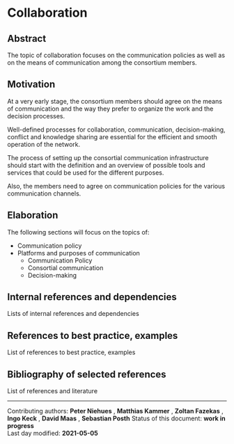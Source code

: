 # Collaboration

## Abstract

The topic of collaboration focuses on the communication policies as well as on the means of communication among the consortium members.
    
## Motivation

At a very early stage, the consortium members should agree on the means of communication and the way they prefer to organize the work and the decision processes. 

Well-defined processes for collaboration, communication, decision-making, conflict and knowledge sharing are essential for the efficient and smooth operation of the network. 

The process of setting up the consortial communication infrastructure should start with the definition and an overview of possible tools and services that could be used for the different purposes. 

Also, the members need to agree on communication policies for the various communication channels.   
    
## Elaboration

The following sections will focus on the topics of:

- Communication policy
- Platforms and purposes of communication
    - Communication Policy
    - Consortial communication
    - Decision-making
    
## Internal references and dependencies

Lists of internal references and dependencies 
    
## References to best practice, examples  

List of references to best practice, examples

## Bibliography of selected references

List of references and literature

________

Contributing authors: **Peter Niehues** , **Matthias Kammer** , **Zoltan Fazekas** , **Ingo Keck** , **David Maas** , **Sebastian Posth**
Status of this document: **work in progress**  
Last day modified: **2021-05-05**